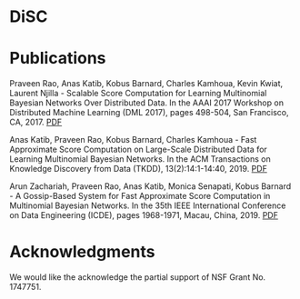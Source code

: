 # DiSC

# Publications
Praveen Rao, Anas Katib, Kobus Barnard, Charles Kamhoua, Kevin Kwiat, Laurent Njilla - Scalable Score Computation for Learning Multinomial Bayesian Networks Over Distributed Data. In the AAAI 2017 Workshop on Distributed Machine Learning (DML 2017), pages 498-504, San Francisco, CA, 2017. [PDF](https://aaai.org/ocs/index.php/WS/AAAIW17/paper/view/15151/14706)

Anas Katib, Praveen Rao, Kobus Barnard, Charles Kamhoua - Fast Approximate Score Computation on Large-Scale Distributed Data for Learning Multinomial Bayesian Networks. In the ACM Transactions on Knowledge Discovery from Data (TKDD), 13(2):14:1-14:40, 2019. [PDF](https://drive.google.com/file/d/1KtGrBqs_rpt2N-gJy_MofpNv_hdymBCr/view?usp=sharing)

Arun Zachariah, Praveen Rao, Anas Katib, Monica Senapati, Kobus Barnard - A Gossip-Based System for Fast Approximate Score Computation in Multinomial Bayesian Networks. In the 35th IEEE International Conference on Data Engineering (ICDE), pages 1968-1971, Macau, China, 2019. [PDF](https://conferences.computer.org/icde/2019/pdfs/ICDE2019-21DqmQqM7YlfcW2ZceNbB3/4ZwlLuw855xdSCqAOdgjvU/4uoTWWH9aUYU7HTj38KqyJ.pdf)

# Acknowledgments
We would like the acknowledge the partial support of NSF Grant No. 1747751.

